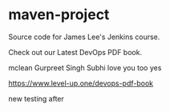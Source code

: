 # maven-project
Source code for James Lee's Jenkins course.

Check out our Latest DevOps PDF book.


mclean
Gurpreet Singh Subhi love you too yes

https://www.level-up.one/devops-pdf-book


new testing
after
